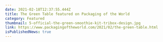 ```yaml
---
date: 2021-02-18T12:37:55.444Z
title: The Green Table featured on Packaging of the World
category: Featured
thumbnail: 5-official-the-green-smoothie-kit-tribox-design.jpg
link: https://www.packagingoftheworld.com/2021/02/the-green-table.html
isPublishedNews: true
---
```

